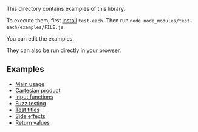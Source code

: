 This directory contains examples of this library.

To execute them, first [install](../README.md#install) `test-each`. Then run
`node node_modules/test-each/examples/FILE.js`.

You can edit the examples.

They can also be run directly
[in your browser](https://repl.it/@ehmicky/test-each).

## Examples

- [Main usage](main.js)
- [Cartesian product](cartesian.js)
- [Input functions](functions.js)
- [Fuzz testing](fuzz.js)
- [Test titles](title.js)
- [Side effects](side_effects.js)
- [Return values](return.js)
